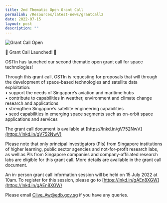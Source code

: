 ```yaml
---
title: 2nd Thematic Open Grant Call
permalink: /Resources/latest-news/grantcall2
date: 2022-07-15
layout: post
description: ""
---
```

![Grant Call Open]()

📣 Grant Call Launched! 📣  
  
OSTIn has launched our second thematic open grant call for space technologies!  
  
Through this grant call, OSTIn is requesting for proposals that will through the development of space-based technologies and satellite data exploitation:  
• support the needs of Singapore’s aviation and maritime hubs  
• contribute to capabilities in weather, environment and climate change research and applications  
• strengthen Singapore’s satellite engineering capabilities  
• seed capabilities in emerging space segments such as on-orbit space applications and services  
  
The grant call document is available at [https://lnkd.in/gV752NwV](https://lnkd.in/gV752NwV)  
  
Please note that only principal investigators (PIs) from Singapore institutions of higher learning, public sector agencies and not-for-profit research labs, as well as PIs from Singapore companies and company-affiliated research labs are eligible for this grant call. More details are available in the grant call document.  
  
An in-person grant call information session will be held on 15 July 2022 at 10am. To register for this session, please go to [https://lnkd.in/gAEn8XGW](https://lnkd.in/gAEn8XGW)  
  
Please email [Clive\_Aw@edb.gov.sg](mailto:Clive_Aw@edb.gov.sg) if you have any queries.